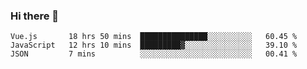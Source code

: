 ### Hi there 👋

<!--
**xin-code/Xin-code** is a ✨ _special_ ✨ repository because its `README.md` (this file) appears on your GitHub profile.

Here are some ideas to get you started:
<!--START_SECTION:waka-->
```text
Vue.js       18 hrs 50 mins  ███████████████░░░░░░░░░░   60.45 % 
JavaScript   12 hrs 10 mins  █████████▓░░░░░░░░░░░░░░░   39.10 % 
JSON         7 mins          ░░░░░░░░░░░░░░░░░░░░░░░░░   00.41 % 
```
<!--END_SECTION:waka-->
